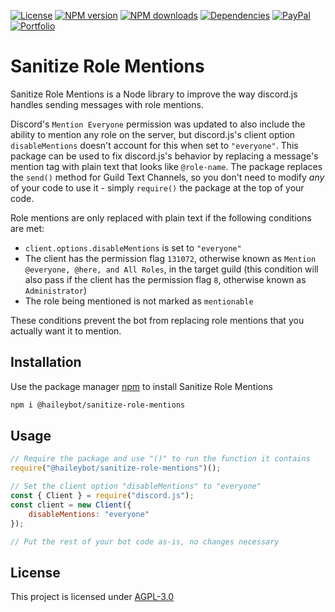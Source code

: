 [![License](https://img.shields.io/github/license/HaileyBot/sanitize-role-mentions?color=d32)](https://github.com/HaileyBot/sanitize-role-mentions/blob/master/LICENSE)
[![NPM version](https://img.shields.io/npm/v/@haileybot/sanitize-role-mentions.svg?maxAge=3600&color=d52)](https://www.npmjs.com/package/@haileybot/sanitize-role-mentions)
[![NPM downloads](https://img.shields.io/npm/dt/@haileybot/sanitize-role-mentions.svg?maxAge=3600&color=db0)](https://www.npmjs.com/package/@haileybot/sanitize-role-mentions)
[![Dependencies](https://img.shields.io/david/HaileyBot/sanitize-role-mentions.svg?maxAge=3600&color=2c1)](https://david-dm.org/HaileyBot/sanitize-role-mentions)
[![PayPal](https://img.shields.io/badge/donate-paypal-13e)](https://donate.haileybot.com)
[![Portfolio](https://img.shields.io/badge/-view%20portfolio-blueviolet)](https://cheesits456.dev)

# Sanitize Role Mentions

Sanitize Role Mentions is a Node library to improve the way discord.js handles sending messages with role mentions.

Discord's `Mention Everyone` permission was updated to also include the ability to mention any role on the server, but discord.js's client option `disableMentions` doesn't account for this when set to `"everyone"`. This package can be used to fix discord.js's behavior by replacing a message's mention tag with plain text that looks like `@role-name`. The package replaces the `send()` method for Guild Text Channels, so you don't need to modify _any_ of your code to use it - simply `require()` the package at the top of your code.

Role mentions are only replaced with plain text if the following conditions are met:

- `client.options.disableMentions` is set to `"everyone"`
- The client has the permission flag `131072`, otherwise known as `Mention @everyone, @here, and All Roles`, in the target guild (this condition will also pass if the client has the permission flag `8`, otherwise known as `Administrator`)
- The role being mentioned is not marked as `mentionable`

These conditions prevent the bot from replacing role mentions that you actually want it to mention. 

## Installation

Use the package manager [npm](https://www.npmjs.com/) to install Sanitize Role Mentions

```bash
npm i @haileybot/sanitize-role-mentions
```

## Usage

```js
// Require the package and use "()" to run the function it contains
require("@haileybot/sanitize-role-mentions")();

// Set the client option "disableMentions" to "everyone"
const { Client } = require("discord.js");
const client = new Client({
	disableMentions: "everyone"
});

// Put the rest of your bot code as-is, no changes necessary
```

## License
This project is licensed under [AGPL-3.0](https://github.com/HaileyBot/sanitize-role-mentions/blob/master/LICENSE)
